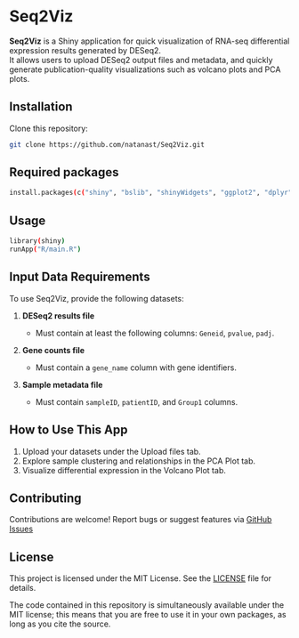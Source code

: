 # Seq2Viz

**Seq2Viz** is a Shiny application for quick visualization of RNA-seq differential expression results generated by DESeq2.  
It allows users to upload DESeq2 output files and metadata, and quickly generate publication-quality visualizations such as volcano plots and PCA plots.

## Installation

Clone this repository:

```bash
git clone https://github.com/natanast/Seq2Viz.git
```

## Required packages
```bash
install.packages(c("shiny", "bslib", "shinyWidgets", "ggplot2", "dplyr"))
```

## Usage
```bash
library(shiny)
runApp("R/main.R")
```

## Input Data Requirements

To use Seq2Viz, provide the following datasets:

1. **DESeq2 results file**  
   - Must contain at least the following columns: `Geneid`, `pvalue`, `padj`.
2. **Gene counts file**  
   - Must contain a `gene_name` column with gene identifiers.

3. **Sample metadata file**  
   - Must contain `sampleID`, `patientID`, and `Group1` columns.


## How to Use This App
1. Upload your datasets under the Upload files tab.
2. Explore sample clustering and relationships in the PCA Plot tab.
3. Visualize differential expression in the Volcano Plot tab.


## Contributing
Contributions are welcome!
Report bugs or suggest features via [GitHub Issues](https://github.com/natanast/Seq2Viz/issues)

## License

This project is licensed under the MIT License. See the [LICENSE](LICENSE) file for details.

The code contained in this repository is simultaneously available under the MIT license; this means that you are free to use it in your own packages, as long as you cite the source.
